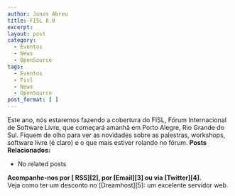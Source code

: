 ```yaml
---
author: Jonas Abreu
title: FISL 8.0
excerpt:
layout: post
category:
  - Eventos
  - News
  - OpenSource
tags:
  - Eventos
  - Fisl
  - News
  - OpenSource
post_format: [ ]
---
```

Este ano, nós estaremos fazendo a cobertura do FISL, Fórum Internacional de Software Livre, que começará amanhã em Porto Alegre, Rio Grande do Sul. Fiquem de olho para ver as novidades sobre as palestras, workshops, software livre (é claro) e o que mais estiver rolando no fórum. 
**Posts Relacionados:** 
*   No related posts









**Acompanhe-nos por [ RSS][2], por [Email][3] ou via [Twitter][4].**  
Veja como ter um desconto no [Dreamhost][5]: um excelente servidor web.






